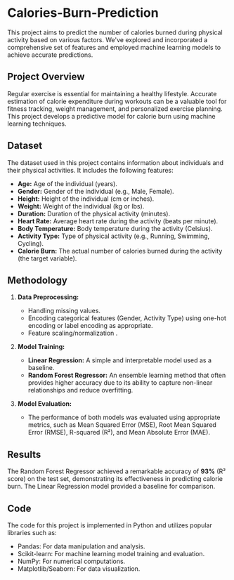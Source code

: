 # Calories-Burn-Prediction

This project aims to predict the number of calories burned during physical activity based on various factors. We've explored and incorporated a comprehensive set of features and employed machine learning models to achieve accurate predictions.

## Project Overview

Regular exercise is essential for maintaining a healthy lifestyle.  Accurate estimation of calorie expenditure during workouts can be a valuable tool for fitness tracking, weight management, and personalized exercise planning. This project develops a predictive model for calorie burn using machine learning techniques.

## Dataset

The dataset used in this project contains information about individuals and their physical activities.  It includes the following features:

* **Age:** Age of the individual (years).
* **Gender:** Gender of the individual (e.g., Male, Female). 
* **Height:** Height of the individual (cm or inches).
* **Weight:** Weight of the individual (kg or lbs).
* **Duration:** Duration of the physical activity (minutes).
* **Heart Rate:** Average heart rate during the activity (beats per minute).
* **Body Temperature:** Body temperature during the activity (Celsius). 
* **Activity Type:** Type of physical activity (e.g., Running, Swimming, Cycling). 
* **Calorie Burn:** The actual number of calories burned during the activity (the target variable).

## Methodology

1. **Data Preprocessing:**
    * Handling missing values.
    * Encoding categorical features (Gender, Activity Type) using one-hot encoding or label encoding as appropriate.
    * Feature scaling/normalization .

2. **Model Training:**
    * **Linear Regression:** A simple and interpretable model used as a baseline.
    * **Random Forest Regressor:** An ensemble learning method that often provides higher accuracy due to its ability to capture non-linear relationships and reduce overfitting.

3. **Model Evaluation:**
    * The performance of both models was evaluated using appropriate metrics, such as Mean Squared Error (MSE), Root Mean Squared Error (RMSE), R-squared (R²), and Mean Absolute Error (MAE).

## Results

The Random Forest Regressor achieved a remarkable accuracy of **93%** (R² score) on the test set, demonstrating its effectiveness in predicting calorie burn.  The Linear Regression model provided a baseline for comparison.

## Code

The code for this project is implemented in Python and utilizes popular libraries such as:

* Pandas: For data manipulation and analysis.
* Scikit-learn: For machine learning model training and evaluation.
* NumPy: For numerical computations.
* Matplotlib/Seaborn: For data visualization.
